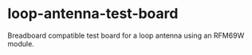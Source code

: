 # loop-antenna-test-board
Breadboard compatible test board for a loop antenna using an RFM69W module.
